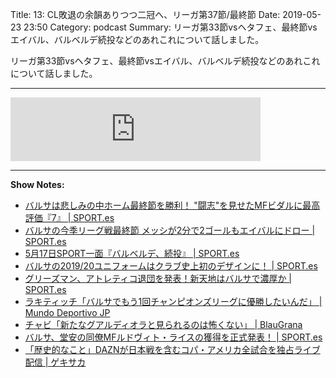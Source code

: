Title: 13: CL敗退の余韻ありつつ二冠へ、リーガ第37節/最終節
Date: 2019-05-23 23:50
Category: podcast
Summary: リーガ第33節vsヘタフェ、最終節vsエイバル、バルベルデ続投などのあれこれについて話しました。

リーガ第33節vsヘタフェ、最終節vsエイバル、バルベルデ続投などのあれこれについて話しました。

---

<iframe src="https://anchor.fm/barcafm/embed/episodes/13-CL37-e44es6" height="102px" width="400px" frameborder="0" scrolling="no"></iframe>

---

**Show Notes:**

- [バルサは悲しみの中ホーム最終節を勝利！ "闘志"を見せたMFビダルに最高評価『7』 \| SPORT\.es](https://sport-japanese.com/barcelona/news/id/23750)
- [バルサの今季リーグ戦最終節 メッシが2分で2ゴールもエイバルにドロー \| SPORT\.es](https://sport-japanese.com/barcelona/news/id/23858)
- [5月17日SPORT一面『バルベルデ、続投』 \| SPORT\.es](https://sport-japanese.com/barcelona/news/id/23820)
- [バルサの2019/20ユニフォームはクラブ史上初のデザインに！ \| SPORT\.es](https://sport-japanese.com/barcelona/news/id/23769)
- [グリーズマン、アトレティコ退団を発表！新天地はバルサで濃厚か \| SPORT\.es](https://sport-japanese.com/barcelona/news/id/23776)
- [ラキティッチ「バルサでもう1回チャンピオンズリーグに優勝したいんだ」 \| Mundo Deportivo JP](https://mundodeportivo.jp/articles/4875)
- [チャビ「新たなグアルディオラと見られるのは怖くない」 \| BlauGrana](https://blau-grana.com/190522_xavi.html)
- [バルサ、堂安の同僚MFルドヴィト・ライスの獲得を正式発表！ \| SPORT\.es](https://sport-japanese.com/barcelona/news/id/23923)
- [「歴史的なこと」DAZNが日本戦を含むコパ・アメリカ全試合を独占ライブ配信 \| ゲキサカ](https://web.gekisaka.jp/news/detail/?274960-274960-fl)
